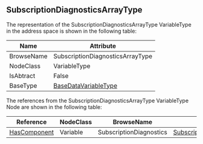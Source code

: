 <!-- objecttype -->
## SubscriptionDiagnosticsArrayType
The representation of the SubscriptionDiagnosticsArrayType VariableType in the address space is shown in the following table:  

|Name|Attribute|
|---|---|
|BrowseName|SubscriptionDiagnosticsArrayType|
|NodeClass|VariableType|
|IsAbtract|False|
|BaseType|[BaseDataVariableType](../../../Part5/VariableTypes/BaseDataVariableType/readme.md)|

The references from the SubscriptionDiagnosticsArrayType VariableType Node are shown in the following table:  

|Reference|NodeClass|BrowseName|DataType|TypeDefinition|ModellingRule|
|---|---|---|---|---|---|
|[HasComponent](../../../Part3/ReferenceTypes/HasComponent/readme.md)|Variable|SubscriptionDiagnostics|[SubscriptionDiagnosticsDataType](../../../Part5/DataTypes/SubscriptionDiagnosticsDataType/readme.md)|[SubscriptionDiagnosticsType](../../Part5/VariableTypes/SubscriptionDiagnosticsType/readme.md)|[ExposesItsArray](../../Objects/ExposesItsArray/readme.md)|

